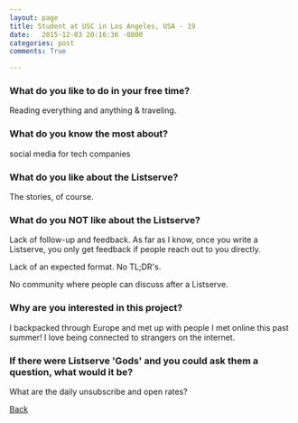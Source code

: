 ```yaml
---
layout: page
title: Student at USC in Los Angeles, USA - 19
date:   2015-12-03 20:16:36 -0800
categories: post
comments: True

---
```


### What do you like to do in your free time?
<p>Reading everything and anything & traveling. </p>

### What do you know the most about?
<p>social media for tech companies</p>

### What do you like about the Listserve?
<p>The stories, of course.</p>

### What do you NOT like about the Listserve?
<p>Lack of follow-up and feedback. As far as I know, once you write a Listserve, you only get feedback if people reach out to you directly.

Lack of an expected format. No TL;DR's.

No community where people can discuss after a Listserve.</p>

### Why are you interested in this project?
<p>I backpacked through Europe and met up with people I met online this past summer! I love being connected to strangers on the internet.</p>

### If there were Listserve 'Gods' and you could ask them a question, what would it be?
<p>What are the daily unsubscribe and open rates?</p>

[Back][1]

[1]: /home/responders/all